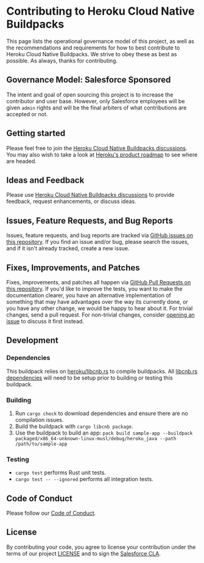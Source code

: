 # Contributing to Heroku Cloud Native Buildpacks

This page lists the operational governance model of this project, as well as
the recommendations and requirements for how to best contribute to Heroku
Cloud Native Buildpacks. We strive to obey these as best as possible. As
always, thanks for contributing.

## Governance Model: Salesforce Sponsored

The intent and goal of open sourcing this project is to increase the contributor
and user base. However, only Salesforce employees will be given `admin` rights
and will be the final arbiters of what contributions are accepted or not.

## Getting started

Please feel free to join the
[Heroku Cloud Native Buildpacks discussions][discussions].
You may also wish to take a look at
[Heroku's product roadmap][roadmap] to see where are headed.

## Ideas and Feedback

Please use
[Heroku Cloud Native Buildpacks discussions][discussions]
to provide feedback, request enhancements, or discuss ideas.

## Issues, Feature Requests, and Bug Reports

Issues, feature requests, and bug reports are tracked via [GitHub issues on
this repository][issues]. If you find
an issue and/or bug, please search the issues, and if it isn't already tracked,
create a new issue.

## Fixes, Improvements, and Patches

Fixes, improvements, and patches all happen via [GitHub Pull Requests on this
repository][pulls]. If you'd like to
improve the tests, you want to make the documentation clearer, you have an
alternative implementation of something that may have advantages over the way
its currently done, or you have any other change, we would be happy to hear
about it. For trivial changes, send a pull request. For non-trivial changes,
consider [opening an issue](#issues-feature-requests-and-bug-reports) to
discuss it first instead.

## Development

### Dependencies

This buildpack relies on [heroku/libcnb.rs][libcnb] to compile buildpacks. All
[libcnb.rs dependencies][libcnb-deps] will need to be setup prior to building
or testing this buildpack.

### Building

1. Run `cargo check` to download dependencies and ensure there are no
   compilation issues.
1. Build the buildpack with `cargo libcnb package`.
1. Use the buildpack to build an app: `pack build sample-app --buildpack packaged/x86_64-unknown-linux-musl/debug/heroku_java --path /path/to/sample-app`

### Testing

- `cargo test` performs Rust unit tests.
- `cargo test -- --ignored` performs all integration tests.

## Code of Conduct

Please follow our [Code of Conduct](CODE_OF_CONDUCT.md).

## License

By contributing your code, you agree to license your contribution under the
terms of our project [LICENSE](LICENSE) and to sign the
[Salesforce CLA](https://cla.salesforce.com/sign-cla).


[discussions]: https://github.com/heroku/buildpacks/discussions

[issues]: https://github.com/heroku/buildpacks-jvm/issues

[libcnb]: https://github.com/heroku/libcnb.rs

[libcnb-deps]: https://github.com/heroku/libcnb.rs#development-environment-setup

[pulls]: https://github.com/heroku/buildpacks-jvm/pulls

[roadmap]: https://github.com/heroku/roadmap
